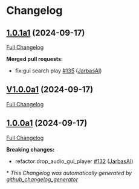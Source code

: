 # Changelog

## [1.0.1a1](https://github.com/OpenVoiceOS/ovos-ocp-audio-plugin/tree/1.0.1a1) (2024-09-17)

[Full Changelog](https://github.com/OpenVoiceOS/ovos-ocp-audio-plugin/compare/V1.0.0a1...1.0.1a1)

**Merged pull requests:**

- fix:gui search play [\#135](https://github.com/OpenVoiceOS/ovos-ocp-audio-plugin/pull/135) ([JarbasAl](https://github.com/JarbasAl))

## [V1.0.0a1](https://github.com/OpenVoiceOS/ovos-ocp-audio-plugin/tree/V1.0.0a1) (2024-09-17)

[Full Changelog](https://github.com/OpenVoiceOS/ovos-ocp-audio-plugin/compare/1.0.0a1...V1.0.0a1)

## [1.0.0a1](https://github.com/OpenVoiceOS/ovos-ocp-audio-plugin/tree/1.0.0a1) (2024-09-17)

[Full Changelog](https://github.com/OpenVoiceOS/ovos-ocp-audio-plugin/compare/0.1.2...1.0.0a1)

**Breaking changes:**

- refactor:drop\_audio\_gui\_player [\#132](https://github.com/OpenVoiceOS/ovos-ocp-audio-plugin/pull/132) ([JarbasAl](https://github.com/JarbasAl))



\* *This Changelog was automatically generated by [github_changelog_generator](https://github.com/github-changelog-generator/github-changelog-generator)*
